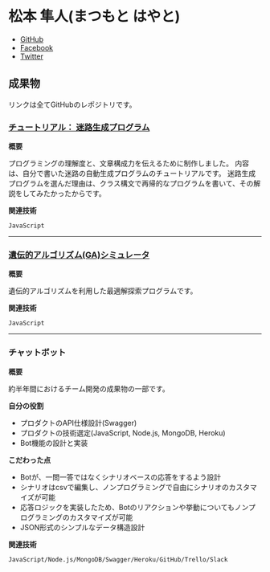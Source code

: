 # 松本 隼人(まつもと はやと)

- [GitHub](https://github.com/Matsuhaya)
- [Facebook](https://www.facebook.com/hayato.matsumoto.3139)
- [Twitter](https://twitter.com/matsu39697760)

## 成果物

リンクは全てGitHubのレポジトリです。

### [チュートリアル： 迷路生成プログラム](https://github.com/Matsuhaya/generate-maze-tutorial)

**概要**

プログラミングの理解度と、文章構成力を伝えるために制作しました。
内容は、自分で書いた迷路の自動生成プログラムのチュートリアルです。
迷路生成プログラムを選んだ理由は、クラス構文で再帰的なプログラムを書いて、その解説をしてみたかったからです。

**関連技術**

``JavaScript``

<hr>

### [遺伝的アルゴリズム(GA)シミュレータ](https://github.com/Matsuhaya/ga-triangle)

**概要**

遺伝的アルゴリズムを利用した最適解探索プログラムです。

**関連技術**

``JavaScript``

<hr>

### チャットボット

**概要**

約半年間におけるチーム開発の成果物の一部です。

**自分の役割**

- プロダクトのAPI仕様設計(Swagger)
- プロダクトの技術選定(JavaScript, Node.js, MongoDB, Heroku)
- Bot機能の設計と実装

**こだわった点**

- Botが、一問一答ではなくシナリオベースの応答をするよう設計
- シナリオはcsvで編集し、ノンプログラミングで自由にシナリオのカスタマイズが可能
- 応答ロジックを実装したため、Botのリアクションや挙動についてもノンプログラミングのカスタマイズが可能
- JSON形式のシンプルなデータ構造設計

**関連技術**

``JavaScript/Node.js/MongoDB/Swagger/Heroku/GitHub/Trello/Slack``